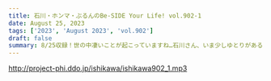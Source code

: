 ```yaml
---
title: 石川・ホンマ・ぶるんのBe-SIDE Your Life! vol.902-1
date: August 25, 2023
tags: ['2023', 'August 2023', 'vol.902']
draft: false
summary: 8/25収録！世の中凄いことが起こっていますね…石川さん、いま少しゆとりがあるそうです！
---
```


http://project-phi.ddo.jp/ishikawa/ishikawa902_1.mp3